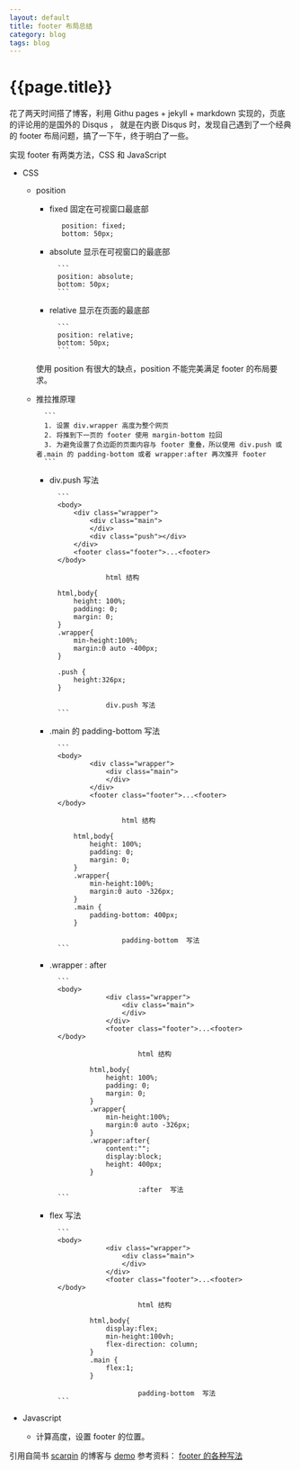 ```yaml
---
layout: default
title: footer 布局总结
category: blog
tags: blog
---
```


# {{page.title}}

花了两天时间搭了博客，利用 Githu pages + jekyll + markdown 实现的，页底的评论用的是国外的 Disqus ，
就是在内嵌 Disqus 时，发现自己遇到了一个经典的 footer 布局问题，搞了一下午，终于明白了一些。

实现 footer 有两类方法，CSS 和 JavaScript

* CSS

     * position
    
        * fixed 固定在可视窗口最底部
        
                 position: fixed;
                 bottom: 50px;
            
        * absolute 显示在可视窗口的最底部
        
                ```
                position: absolute;
                bottom: 50px;
                ```
        * relative 显示在页面的最底部
        
                ```
                position: relative;
                bottom: 50px;
                ```
            
        使用 position 有很大的缺点，position 不能完美满足 footer 的布局要求。
    
    * 推拉推原理
        
            ```
            1. 设置 div.wrapper 高度为整个网页
            2. 将推到下一页的 footer 使用 margin-bottom 拉回
            3. 为避免设置了负边距的页面内容与 footer 重叠，所以使用 div.push 或者.main 的 padding-bottom 或者 wrapper:after 再次推开 footer
            ```
         
        * div.push 写法
        
                ```
                <body>
                    <div class="wrapper">
                        <div class="main">
                        </div>
                        <div class="push"></div>
                    </div>
                    <footer class="footer">...<footer>
                </body>
                    
                            html 结构
                            
                html,body{
                    height: 100%;
                    padding: 0;
                    margin: 0;
                }
                .wrapper{
                    min-height:100%;
                    margin:0 auto -400px;       
                }
                
                .push {
                    height:326px;
                }
                
                            div.push 写法
                ```
        * .main 的 padding-bottom 写法
        
                ```
                <body>
                        <div class="wrapper">
                            <div class="main">
                            </div>
                        </div>
                        <footer class="footer">...<footer>
                </body>
                        
                                html 结构
                                
                    html,body{
                        height: 100%;
                        padding: 0;
                        margin: 0;
                    }
                    .wrapper{
                        min-height:100%;
                        margin:0 auto -326px;       
                    }
                    .main {
                        padding-bottom: 400px;
                    }
                    
                                padding-bottom  写法
                ```
        * .wrapper : after
        
                ```
                <body>
                            <div class="wrapper">
                                <div class="main">
                                </div>
                            </div>
                            <footer class="footer">...<footer>
                </body>
                            
                                    html 结构
                                    
                        html,body{
                            height: 100%;
                            padding: 0;
                            margin: 0;
                        }
                        .wrapper{
                            min-height:100%;
                            margin:0 auto -326px;       
                        }
                        .wrapper:after{
                            content:"";
                            display:block;
                            height: 400px;
                        }
                        
                                    :after  写法
                ```
        * flex 写法
        
                ```
                <body>
                            <div class="wrapper">
                                <div class="main">
                                </div>
                            </div>
                            <footer class="footer">...<footer>
                </body>
                            
                                    html 结构
                                    
                        html,body{
                            display:flex;
                            min-height:100vh;
                            flex-direction: column;
                        }
                        .main {
                            flex:1;
                        }
                        
                                    padding-bottom  写法
                ```

* Javascript

    * 计算高度，设置 footer 的位置。

引用自简书 [scarqin](http://www.jianshu.com/users/9f4b86bd9c0e/latest_articles) 的博客与 [demo](http://htmlpreview.github.io/?https://github.com/scarqin/ripple-new/blob/master/footer/method.html) 
参考资料： [footer 的各种写法](http://www.jianshu.com/p/c91eee6849cb)